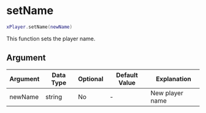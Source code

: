 # setName

```lua
xPlayer.setName(newName)
```

This function sets the player name.

## Argument

| Argument | Data Type | Optional | Default Value | Explanation     |
|----------|-----------|----------|---------------|-----------------|
| newName  | string    | No       | -             | New player name |

